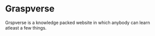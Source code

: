 # Graspverse
Grspverse is a knowledge packed website in which anybody can learn atleast a few things.
